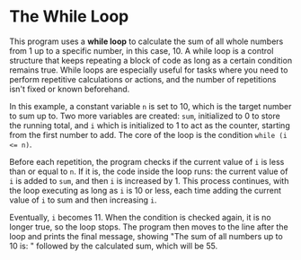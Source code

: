 # The While Loop

This program uses a **while loop** to calculate the sum of all whole numbers from 1 up to a specific number, in this case, 10. A while loop is a control structure that keeps repeating a block of code as long as a certain condition remains true. While loops are especially useful for tasks where you need to perform repetitive calculations or actions, and the number of repetitions isn't fixed or known beforehand.

In this example, a constant variable `n` is set to 10, which is the target number to sum up to. Two more variables are created: `sum`, initialized to 0 to store the running total, and `i` which is initialized to 1 to act as the counter, starting from the first number to add. The core of the loop is the condition `while (i <= n)`. 

Before each repetition, the program checks if the current value of `i` is less than or equal to `n`. If it is, the code inside the loop runs: the current value of `i` is added to `sum`, and then `i` is increased by 1. This process continues, with the loop executing as long as `i` is 10 or less, each time adding the current value of `i` to sum and then increasing `i`.

Eventually, `i` becomes 11. When the condition is checked again, it is no longer true, so the loop stops. The program then moves to the line after the loop and prints the final message, showing "The sum of all numbers up to 10 is: " followed by the calculated sum, which will be 55.
